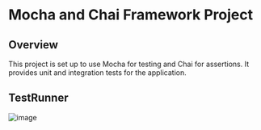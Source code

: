 # Mocha and Chai Framework Project

## Overview
This project is set up to use Mocha for testing and Chai for assertions. It provides unit and integration tests for the application.
## TestRunner
![image](https://github.com/user-attachments/assets/81f25273-498c-4688-8f00-60c6eb0e7365)
